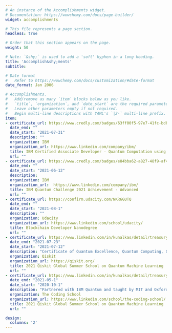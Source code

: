 ```yaml
---
# An instance of the Accomplishments widget.
# Documentation: https://wowchemy.com/docs/page-builder/
widget: accomplishments

# This file represents a page section.
headless: true

# Order that this section appears on the page.
weight: 50

# Note: `&shy;` is used to add a 'soft' hyphen in a long heading.
title: 'Accomplish&shy;ments'
subtitle:

# Date format
#   Refer to https://wowchemy.com/docs/customization/#date-format
date_format: Jan 2006

# Accomplishments.
#   Add/remove as many `item` blocks below as you like.
#   `title`, `organization`, and `date_start` are the required parameters.
#   Leave other parameters empty if not required.
#   Begin multi-line descriptions with YAML's `|2-` multi-line prefix.
item:
- certificate_url: https://www.credly.com/badges/63ff00f5-97e7-41fc-bdb3-b7e784815418?source=linked_in_profile
  date_end: ""
  date_start: "2021-07-31"
  description: ""
  organization: IBM
  organization_url: https://www.linkedin.com/company/ibm/
  title: IBM Certified Associate Developer - Quantum Computation using Qiskit v0.2X
  url: ""
- certificate_url: https://www.credly.com/badges/e84bba62-a827-48f9-af44-5c626e646026?source=linked_in_profile
  date_end: ""
  date_start: "2021-06-12"
  description: 
  organization: IBM
  organization_url:  https://www.linkedin.com/company/ibm/
  title: IBM Quantum Challenge 2021 Achievement - Advanced
  url: ""
- certificate_url: https://confirm.udacity.com/NKR6GUTQ
  date_end: ""
  date_start: "2021-08-1"
  description: ""
  organization: Udacity
  organization_url: https://www.linkedin.com/school/udacity/
  title: Blockchain Developer Nanodegree
  url: ""
- certificate_url: https://www.linkedin.com/in/kunalkas/detail/treasury/education:744645127/?entityUrn=urn%3Ali%3Afsd_profileTreasuryMedia%3A(ACoAACaR2zgBNA73jLxckKqRrQNkTFSmIMDwJE0%2C1635467900013)&section=education%3A744645127&treasuryCount=1
  date_end: "2021-07-23"
  date_start: "2021-07-12"
  description: "Certificate of Quantum Excellence, Quantum Computing, Quantum Machine Learning "
  organization: Qiskit
  organization_url: https://qiskit.org/
  title: 2021 Qiskit Global Summer School on Quantum Machine Learning
  url: ""
- certificate_url: https://www.linkedin.com/in/kunalkas/detail/treasury/education:688207810/?entityUrn=urn%3Ali%3Afsd_profileTreasuryMedia%3A(ACoAACaR2zgBNA73jLxckKqRrQNkTFSmIMDwJE0%2C1635456342812)&section=education%3A688207810&treasuryCount=1
  date_end: "2021-05-1"
  date_start: "2020-10-1"
  description: "Partnered with IBM Quantum and taught by MIT and Oxford quantum researchers, Qubit by Qubit led the first ever global quantum computing course"
  organization: The Coding School
  organization_url: https://www.linkedin.com/school/the-coding-school/
  title: 2021 Qiskit Global Summer School on Quantum Machine Learning
  url: ""

design:
  columns: '2' 
---
```

